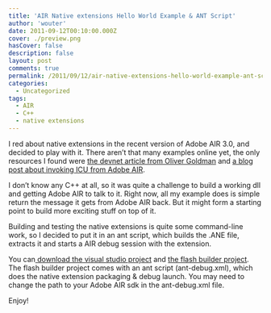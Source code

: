 ```yaml
---
title: 'AIR Native extensions Hello World Example & ANT Script'
author: 'wouter'
date: 2011-09-12T00:10:00.000Z
cover: ./preview.png
hasCover: false
description: false
layout: post
comments: true
permalink: /2011/09/12/air-native-extensions-hello-world-example-ant-script/
categories:
  - Uncategorized
tags:
  - AIR
  - C++
  - native extensions
---
```

I red about native extensions in the recent version of Adobe AIR 3.0, and decided to play with it. There aren’t that many examples online yet, the only resources I found were [the devnet article from Oliver Goldman][1] and [a blog post about invoking ICU from Adobe AIR][2].<!--more-->

I don’t know any C++ at all, so it was quite a challenge to build a working dll and getting Adobe AIR to talk to it. Right now, all my example does is simple return the message it gets from Adobe AIR back. But it might form a starting point to build more exciting stuff on top of it.

Building and testing the native extensions is quite some command-line work, so I decided to put it in an ant script, which builds the .ANE file, extracts it and starts a AIR debug session with the extension.

You can[ download the visual studio project][3] and [the flash builder project][4]. The flash builder project comes with an ant script (ant-debug.xml), which does the native extension packaging & debug launch. You may need to change the path to your Adobe AIR sdk in the ant-debug.xml file.

Enjoy!

 [1]: http://www.adobe.com/devnet/air/articles/extending-air.html
 [2]: http://blogs.adobe.com/globalization/eo/invoking-icu-from-adobe-air-applications-2/
 [3]: http://labs.aboutme.be/native_extensions/HelloWorldExtension_VisualStudio.rar
 [4]: http://labs.aboutme.be/native_extensions/HelloWorldExtensionWorkflow.fxp
